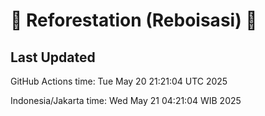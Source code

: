 
# 🌳 Reforestation (Reboisasi) 🌲

## Last Updated

GitHub Actions time: Tue May 20 21:21:04 UTC 2025

Indonesia/Jakarta time: Wed May 21 04:21:04 WIB 2025
